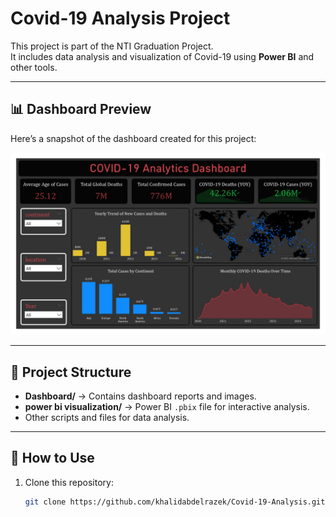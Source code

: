 # Covid-19 Analysis Project

This project is part of the NTI Graduation Project.  
It includes data analysis and visualization of Covid-19 using **Power BI** and other tools.

---

## 📊 Dashboard Preview

Here’s a snapshot of the dashboard created for this project:

![Dashboard Preview](Dashboard/Dashboard.jpg)

---

## 📂 Project Structure
- **Dashboard/** → Contains dashboard reports and images.
- **power bi visualization/** → Power BI `.pbix` file for interactive analysis.
- Other scripts and files for data analysis.

---

## 🚀 How to Use
1. Clone this repository:
   ```bash
   git clone https://github.com/khalidabdelrazek/Covid-19-Analysis.git
